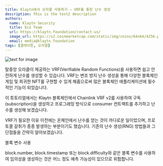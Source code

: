 ```yaml
---
title: Klaytn에서 오라클 사용하기 — VRF를 통한 난수 생성
description: This is the test2 description
authors:
  name: Klaytn Security
  title: Eco Team
  url: https://klaytn.foundation/contact-us/
  image_url: https://s2.coinmarketcap.com/static/img/coins/64x64/4256.png
  email: media@klaytn.foundation
tags: [클레이튼, 오라클]
---
```


![text for image](https://miro.medium.com/max/1400/0*cbm7dgSu27jTnQPk.webp)

탈중앙 오라클이 제공하는 VRF(Verifiable Random Functions)을 사용하면 쉽고 안전하게 난수를 생성할 수 있습니다. VRF는 변조 방지 난수 생성을 통해 다양한 블록체인 게임 및 희귀한 NFT를 구현할 수 있게 해줌으로써 많은 블록체인 애플리케이션에 필수적인 기능이 되었습니다.

<!--truncate-->

이 튜토리얼에서는 Klaytn 블록체인에서 Chainlink VRF v2를 사용하여 구독(subscription)을 생성하고 프로그래밍 방식으로 consumer 컨트랙트를 추가하고 난수를 생성해 보겠습니다.

VRF가 필요한 이유
이전에는 온체인에서 난수를 얻는 것이 까다로운 일이었으며, 프로토콜 갈취가 종종 발생하는 부분이기도 했습니다. 기존의 난수 생성(RNG) 방법들과 그 단점들을 간략히 알아보겠습니다.

블록 변수 사용

block.number, block.timestamp 또는 block.difficulty와 같은 블록 변수를 사용하여 임의성을 생성하는 것은 어느 정도 예측 가능성이 있으므로 위험합니다.
